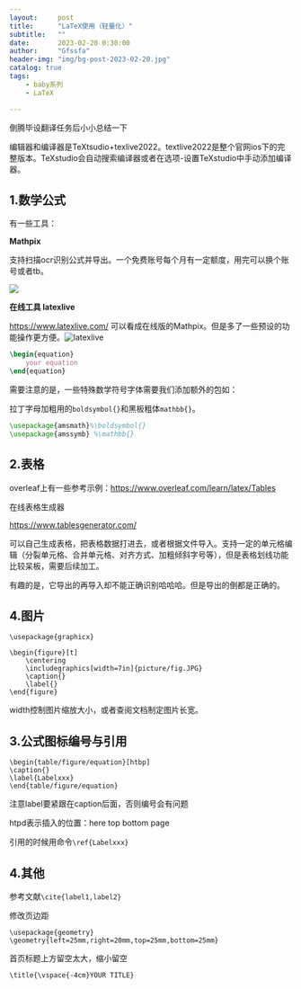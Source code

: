 ```yaml
---
layout:     post
title:      "LaTeX使用（轻量化）"
subtitle:   ""
date:       2023-02-20 0:30:00
author:     "Gfssfa"
header-img: "img/bg-post-2023-02-20.jpg"
catalog: true
tags:
    - baby系列
    - LaTeX

---
```


倒腾毕设翻译任务后小小总结一下

编辑器和编译器是TeXtsudio+texlive2022。textlive2022是整个官网ios下的完整版本。TeXstudio会自动搜索编译器或者在选项-设置TeXstudio中手动添加编译器。

## 1.数学公式

有一些工具：

**Mathpix** 

支持扫描ocr识别公式并导出。一个免费账号每个月有一定额度，用完可以换个账号或者tb。

![](https://gfssfa-github.oss-cn-shanghai.aliyuncs.com/posts/baby_latex/mathpix.JPG)



**在线工具 latexlive**

 https://www.latexlive.com/ 可以看成在线版的Mathpix。但是多了一些预设的功能操作更方便。![latexlive](https://gfssfa-github.oss-cn-shanghai.aliyuncs.com/posts/baby_latex/latexlive.JPG)

```latex
\begin{equation}
	your equation
\end{equation}
```

需要注意的是，一些特殊数学符号字体需要我们添加额外的包如：

拉丁字母加粗用的`boldsymbol{}`和黑板粗体`mathbb{}`。

```latex
\usepackage{amsmath}%\boldsymbol{}
\usepackage{amssymb} %\mathbb{}
```

## 2.表格

overleaf上有一些参考示例：https://www.overleaf.com/learn/latex/Tables

在线表格生成器

https://www.tablesgenerator.com/

可以自己生成表格，把表格数据打进去，或者根据文件导入。支持一定的单元格编辑（分裂单元格、合并单元格、对齐方式、加粗倾斜字号等），但是表格划线功能比较呆板，需要后续加工。

有趣的是，它导出的再导入却不能正确识别哈哈哈。但是导出的倒都是正确的。

## 4.图片

```
\usepackage{graphicx}

\begin{figure}[t]
	\centering
	\includegraphics[width=7in]{picture/fig.JPG}
	\caption{}
	\label{}
\end{figure}
```

width控制图片缩放大小，或者查阅文档制定图片长宽。

## 3.公式图标编号与引用

```
\begin{table/figure/equation}[htbp]
\caption{}
\label{Labelxxx}
\end{table/figure/equation}
```

注意label要紧跟在caption后面，否则编号会有问题

htpd表示插入的位置：here top bottom page

引用的时候用命令`\ref{Labelxxx}`

## 4.其他

参考文献`\cite{label1,label2}`

修改页边距

```
\usepackage{geometry} 
\geometry{left=25mm,right=20mm,top=25mm,bottom=25mm}
```

首页标题上方留空太大，缩小留空

```
\title{\vspace{-4cm}YOUR TITLE}
```


